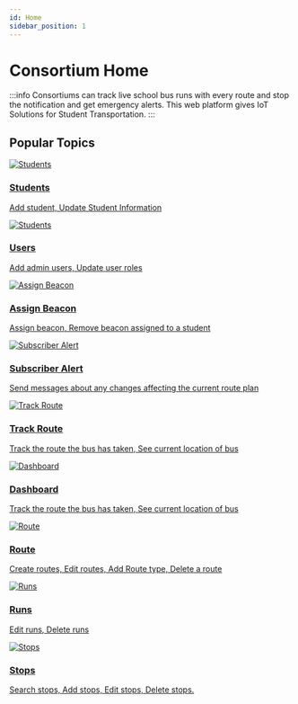 ```yaml
---
id: Home
sidebar_position: 1
---
```



# Consortium Home

:::info
Consortiums can track live school bus runs with every route and stop the notification and get emergency alerts. This web platform gives IoT Solutions for Student Transportation.
:::

<h2> Popular Topics </h2>

<div class="grid-container">
<a href="Administration/Students" > 
  <div id="smallbox" class="grid-item">   
   <img src="/img/main-pages/students.png" alt="Students" />
   <h3>Students</h3>
   <p>Add student, Update Student Information</p>
  </div>
  </a>

<a href="Administration/Users" > 
  <div id="smallbox" class="grid-item">   
   <img src="/img/main-pages/User.png" alt="Students" />
   <h3>Users</h3>
   <p>Add admin users, Update user roles </p>
  </div>
  </a>

<a href="Administration/Assign%20Beacon" > 
  <div id="smallbox" class="grid-item">   
   <img src="/img/main-pages/beacon.png" alt="Assign Beacon" />
   <h3>Assign Beacon</h3>
   <p>Assign beacon, Remove beacon assigned to a student </p>
  </div>
  </a>

<a href="/docs/School%20Consortium/Subscriber%20Alert" > 
  <div id="smallbox" class="grid-item">   
   <img src="/img/main-pages/alert.png" alt="Subscriber Alert" />
   <h3>Subscriber Alert</h3>
   <p>Send messages about any changes affecting the current route plan</p>
  </div>
  </a>


<a href="/docs/School%20Consortium/Track%20Route" > 
  <div id="smallbox" class="grid-item">   
   <img src="/img/main-pages/track.png" alt="Track Route" />
   <h3>Track Route</h3>
   <p>Track the route the bus has taken, See current location of bus</p>
  </div>
  </a>


<a href="/docs/School%20Consortium/Dashboard" > 
  <div id="smallbox" class="grid-item">   
   <img src="/img/main-pages/dashboard.png" alt="Dashboard" />
   <h3>Dashboard</h3>
   <p>Track the route the bus has taken, See current location of bus</p>
  </div>
  </a>

<a href="/docs/School%20Consortium/Planning/Routes" > 
  <div id="smallbox" class="grid-item">   
   <img src="/img/main-pages/route.png" alt="Route" />
   <h3>Route</h3>
   <p>Create routes, Edit routes, Add Route type, Delete a route</p>
  </div>
  </a>

<a href="/docs/School%20Consortium/Planning/Runs" > 
  <div id="smallbox" class="grid-item">   
   <img src="/img/main-pages/running-track.png" alt="Runs" />
   <h3>Runs</h3>
   <p>Edit runs, Delete runs</p>
  </div>
  </a>

<a href="/docs/School%20Consortium/Planning/Stops" > 
  <div id="smallbox" class="grid-item">   
   <img src="/img/main-pages/stop.png" alt="Stops" />
   <h3>Stops</h3>
   <p> Search stops, Add stops, Edit stops, Delete stops.</p>
  </div>
  </a>
</div>


